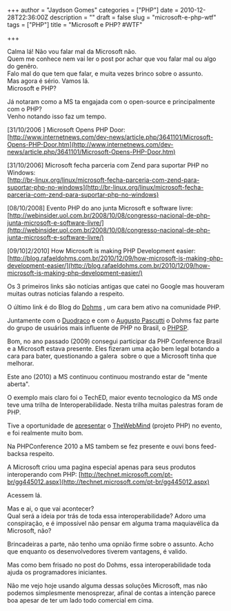 +++
author = "Jaydson Gomes"
categories = ["PHP"]
date = 2010-12-28T22:36:00Z
description = ""
draft = false
slug = "microsoft-e-php-wtf"
tags = ["PHP"]
title = "Microsoft e PHP? #WTF"

+++

Calma lá! Não vou falar mal da Microsoft não.  
Quem me conhece nem vai ler o post por achar que vou falar mal ou algo do genêro.  
Falo mal do que tem que falar, e muita vezes brinco sobre o assunto.  
Mas agora é sério. Vamos lá.   
Microsoft e PHP?  

Já notaram como a MS ta engajada com o open-source e principalmente com o PHP?  
Venho notando isso faz um tempo.  

[31/10/2006 ] Microsoft Opens PHP Door:  
[http://www.internetnews.com/dev-news/article.php/3641101/Microsoft-Opens-PHP-Door.htm](http://www.internetnews.com/dev-news/article.php/3641101/Microsoft-Opens-PHP-Door.htm)

[31/10/2006] Microsoft fecha parceria com Zend para suportar PHP no Windows:  
[http://br-linux.org/linux/microsoft-fecha-parceria-com-zend-para-suportar-php-no-windows](http://br-linux.org/linux/microsoft-fecha-parceria-com-zend-para-suportar-php-no-windows)

[08/10/2008] Evento PHP do ano junta Microsoft e software livre:  
[http://webinsider.uol.com.br/2008/10/08/congresso-nacional-de-php-junta-microsoft-e-software-livre/](http://webinsider.uol.com.br/2008/10/08/congresso-nacional-de-php-junta-microsoft-e-software-livre/)

[09/10]2/2010] How Microsoft is making PHP Development easier:  
[http://blog.rafaeldohms.com.br/2010/12/09/how-microsoft-is-making-php-development-easier/](http://blog.rafaeldohms.com.br/2010/12/09/how-microsoft-is-making-php-development-easier/)

Os 3 primeiros links são notícias antigas que catei no Google mas houveram muitas outras noticias falando a respeito.  

O último link é do Blog do [Dohms](http://twitter.com/rdohms) , um cara bem ativo na comunidade PHP.  

Juntamente com o [Duodraco](http://twitter.com/duodraco) e com o [Augusto Pascutti](http://twitter.com/augustohp) o Dohms faz parte do grupo de usuários mais influente de PHP no Brasil, o [PHPSP](http://www.phpsp.org.br/).


Bom, no ano passado (2009) consegui participar da PHP Conference Brasil e a Microsoft estava presente. Eles fizeram uma ação bem legal botando a cara para bater, questionando a galera  sobre o que a Microsoft tinha que melhorar.  

Este ano (2010) a MS continuou continuou mostrando estar de "mente aberta".  

O exemplo mais claro foi o TechED, maior evento tecnologico da MS onde teve uma trilha de Interoperabilidade. Nesta trilha muitas palestras foram de PHP.  

Tive a oportunidade de [apresentar](http://jaydson.org/criando-aplicacoes-net-com-o-thewebmind) o [TheWebMind](http://thewebmind.org) (projeto PHP) no evento, e foi realmente muito bom.  

Na PHPConference 2010 a MS tambem se fez presente e ouvi bons feed-backsa respeito.  

A Microsoft criou uma pagina especial apenas para seus produtos interoperando com PHP: [http://technet.microsoft.com/pt-br/gg445012.aspx](http://technet.microsoft.com/pt-br/gg445012.aspx)  

Acessem lá.  

Mas e ai, o que vai acontecer?  
Qual será a ideia por trás de toda essa interoperabilidade?
Adoro uma conspiração, e é impossível não pensar em alguma trama maquiavélica da Microsoft, não?  

Brincadeiras a parte, não tenho uma opnião firme sobre o assunto. Acho que enquanto os desenvolvedores tiverem vantagens, é valido.  

Mas como bem frisado no post do Dohms, essa interoperabilidade toda ajuda os programadores iniciantes.  

Não me vejo hoje usando alguma dessas soluções Microsoft, mas não podemos simplesmente menosprezar, afinal de contas a intenção parece boa apesar de ter um lado todo comercial em cima.